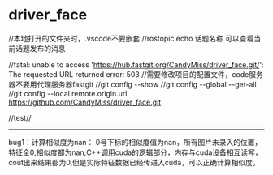 # driver_face
//本地打开的文件夹时，.vscode不要嵌套
//rostopic echo 话题名称 可以查看当前话题发布的消息


//fatal: unable to access 'https://hub.fastgit.org/CandyMiss/driver_face.git/': The requested URL returned error: 503
//需要修改项目的配置文件，code服务器不要用代理服务器fastgit
//git config --show
//git config --global --get-all
//git config --local remote.origin.url https://github.com/CandyMiss/driver_face.git

//test//

--------------------------------
bug1：计算相似度为nan：
0号下标的相似度值为nan，所有图片未录入的位置，特征全0,相似度都为nan;C++调用cuda的逻辑部分，内存与cuda设备相互读写，cout出来结果都为0,但是实际特征数据已经传进入cuda，可以正确计算相似度。